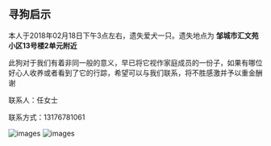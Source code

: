 ## 寻狗启示

本人于2018年02月18日下午3点左右，遗失爱犬一只。遗失地点为 **邹城市汇文苑小区13号楼2单元附近**

此狗对于我们有着非同一般的意义，早已将它视作家庭成员的一份子，如果有哪位好心人收养或者看到了它的行踪，希望可以与我们联系，将不胜感激并予以重金酬谢

联系人：任女士

联系方式：13176781061

![images](/dog1.png "照片")
![images](/dog2.png "照片")

